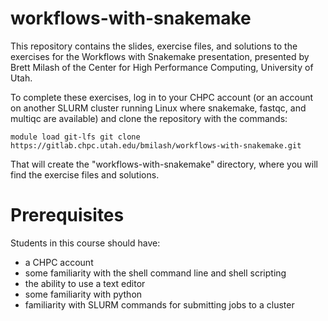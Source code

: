 # workflows-with-snakemake

This repository contains the slides, exercise files, and solutions to the
exercises for the Workflows with Snakemake presentation, presented by
Brett Milash of the Center for High Performance Computing, University of Utah.

To complete these exercises, log in to your CHPC account (or an account on
another SLURM cluster running Linux where snakemake, fastqc, and multiqc are
available) and clone the repository with the commands:

`
module load git-lfs
git clone https://gitlab.chpc.utah.edu/bmilash/workflows-with-snakemake.git
`

That will create the "workflows-with-snakemake" directory, where you will 
find the exercise files and solutions.

# Prerequisites

Students in this course should have:
* a CHPC account
* some familiarity with the shell command line and shell scripting
* the ability to use a text editor
* some familiarity with python
* familiarity with SLURM commands for submitting jobs to a cluster

